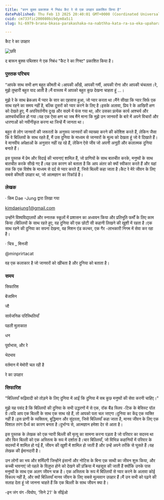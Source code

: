 ```yaml
---
title: "बरन बुक्स प्रकाशक ने निबंध कैट रे से एक उपहार प्रकाशित किया है"
datePublished: Thu Feb 13 2025 20:40:01 GMT+0000 (Coordinated Universal Time)
cuid: cm733fic200080bi9dym8a5i1
slug: hi-6979-brana-bkasa-parakashaka-na-nabthha-kata-ra-sa-eka-upahara-parakashata-kaya-ha

---
```



कैट रे का उपहार

![छवि](https://cdn.hashnode.com/res/hashnode/image/upload/v1739436244605/c5acb994-576e-4a58-a84e-b7e01169c5cb.jpeg)

द बारून बुक्स पब्लिशर ने एक निबंध "कैट रे का गिफ्ट" प्रकाशित किया है।

### पुस्तक परिचय

“आपके साथ सभी क्षण बहुत कीमती थे।आपकी आँखें, आपकी गर्मी, आपकी रोना और आपकी चंचलता।रे, मुझे तुम्हारी बहुत याद आती है।मैं वास्तव में आपको बहुत कुछ देखना चाहता हूं ...।

मुझे रे के साथ ब्रेकअप में प्यार के सार का एहसास हुआ, जो प्यार करता था।मैंने सीखा कि प्यार सिर्फ एक साथ रहने का समय नहीं है, बल्कि दूसरों को प्यार करने के लिए है।इसके अलावा, प्रिय रे के आखिरी क्षण को देखते हुए, मैं अपरिवर्तनीय दुःख और सदमे में फंस गया था, और उसका प्रत्येक कार्य आश्चर्य और आश्चर्यचकित हो गया।यह एक ऐसा क्षण था जब मैंने माना कि मुझे उन जानवरों के बारे में अपने विचारों और धारणाओं को नवीनीकृत करना था जिन्हें मैं जानता था।

बहुत से लोग जानवरों की जरूरतों के अनुरूप जानवरों की व्याख्या करने की कोशिश करते हैं, लेकिन जैसा कि वे बिल्लियों के साथ रहते हैं, मैं उस दुनिया के माध्यम से जानवरों के मूल्य को देखता हूं जो वे दिखाते हैं।वे मानवीय अपेक्षाओं के अनुसार नहीं रह रहे हैं, लेकिन ऐसे जीव जो अपनी अनूठी और कलात्मक दुनिया बनाते हैं।

इस पुस्तक में प्रेम और विदाई की भावनाएं शामिल हैं, जो प्राणियों के साथ बातचीत करके, मनुष्यों के साथ बातचीत करके सीखे गए हैं।यह उस कारण को बताता है कि आप अंतर को क्यों स्वीकार करते हैं और यहां तक ​​कि एक विशेष के माध्यम से दर्द से प्यार करते हैं, जिसे बिल्ली कहा जाता है।कैट रे मेरे जीवन के लिए सबसे कीमती उपहार था, जो आत्मज्ञान का रिकॉर्ड है।

### लेखक

· किम Dae -Jung द्वारा लिखा गया

kimdaejung1@gmail.com

उन्होंने विश्वविद्यालयों और स्नातक स्कूलों में प्रशासन का अध्ययन किया और प्रतिभूति फर्मों के लिए काम किया।बिल्लियों के साथ रहते हुए, वह दुनिया की एक छोटी सी कहानी लिखने की खुशी में रहता है।एक साथ रहने की दुनिया का सपना देखना, वह मिशन एंड कल्चर, एक गैर -लाभकारी निगम में सेवा कर रहा है।

· चित्र _ मिनजी

@minprirtacat

वह एक कलाकार है जो जानवरों को खींचता है और दुनिया को बताता है।

### समय

सिफारिश

बेंजामिन

जौ

सार्वजनिक परिस्थितियाँ

पहली मुलाकात

धन

पूर्वाभास, और रे

भेदभाव

वर्तमान में मेमोरी चल रही है

रे का उपहार

### सिफारिश

"बिल्लियाँ रूढ़िवादी को तोड़ने के लिए दुनिया में आईं कि दुनिया में सब कुछ मनुष्यों की सेवा करनी चाहिए।"

मुझे यह पसंद है कि बिल्लियों की दुनिया के सभी उद्धरणों में से एक, रॉक बैंड स्लिप -टिक के बेसिस्ट पॉल ग्रे।यदि आप एक बिल्ली के साथ एक साथ रहे हैं, तो आपको पता चल जाएगा।दुनिया का केंद्र एक व्यक्ति नहीं है।इस प्राणी के व्यक्तित्व, बुद्धिमान और सुंदरता, जिसे बिल्लियाँ कहा जाता है, मानव जीवन के लिए एक विशाल तरंग दैर्ध्य का कारण बनता है।दुर्भाग्य से, आत्मज्ञान हमेशा देर से आता है।

इस पुस्तक के लेखक को एक प्यारी बिल्ली की मृत्यु का सामना करना पड़ता है जो परिवार का सदस्य था और फिर बिल्ली को एक अस्तित्व के रूप में दर्शाता है।चार बिल्लियाँ, जो विभिन्न कहानियों में परिवार के सदस्यों में शामिल हो गई हैं, जीवन की खुशी में शामिल हो जाती हैं और उन्हें अपने तरीके से घुसते हैं।यह लेखक की ईमानदारी है।

उन लोगों का भय और शर्मिंदगी जिन्होंने इंसानों और नोटिस के बिना एक साथी का जीवन शुरू किया, और कच्ची भावनाएं जो पहले के विलुप्त होने को देखने की प्रक्रिया में महसूस की जाती हैं क्योंकि उनके पास मनुष्यों के साथ एक अलग जीवन चक्र है। एक अस्तित्व के रूप में बिल्लियों से प्यार करने के अलावा कोई विकल्प नहीं है, और क्यों बिल्लियाँ मानव जीवन के लिए सबसे मूल्यवान उपहार हैं।मैं उन सभी को पढ़ने की सलाह देता हूं जो जानना चाहते हैं कि एक बिल्ली के साथ जीवन क्या है।

-इन जंग यंग -यियोप, 'सिने 21' के सीईओ